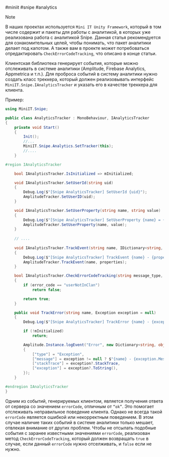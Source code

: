 #miniit #snipe #analytics 

>[!note]
>В наших проектах используется `Mini IT Unity Framework`, который в том числе содержит и пакеты для работы с аналитикой, в которых уже реализована работа с аналитикой Snipe.
>Данная статья рекомендуется для ознакомительных целей, чтобы понимать, что пакет аналитики делает под капотом.
>А также вам в проекте может потребоваться отредактировать `CheckErrorCodeTracking`, что описано в конце статьи.

Клиентская библиотека генерирует события, которые можно отслеживать в системе аналитики (Amplitude, Firebase Analytics, Appmetrica и т.п.). Для проброса событий в систему аналитики нужно создать класс треккера, который должен реализовывать интерфейс `MiniIT.Snipe.IAnalyticsTracker` и указать его в качестве треккера для клиента.

Пример:

```csharp
using MiniIT.Snipe;

public class AnalyticsTracker : MonoBehaviour, IAnalyticsTracker
{
    private void Start()
    {
        Init();
        //...
        MiniIT.Snipe.Analytics.SetTracker(this);
        //....
    }

#region IAnalyticsTracker

	bool IAnalyticsTracker.IsInitialized => mInitialized;

	void IAnalyticsTracker.SetUserId(string uid)
	{
		Debug.Log($"[Snipe AnalyticsTracker] SetUserId {uid}");
		AmplitudeTracker.SetUserID(uid);
	}

	void IAnalyticsTracker.SetUserProperty(string name, string value)
	{
		Debug.Log($"[Snipe AnalyticsTracker] SetUserProperty {name} = {value}");
		AmplitudeTracker.SetUserProperty(name, value);
	}
	
	// ....
	
	void IAnalyticsTracker.TrackEvent(string name, IDictionary<string, object> properties)
	{
		Debug.Log($"[Snipe AnalyticsTracker] TrackEvent {name} - {properties?["event_type"]}");
		AmplitudeTracker.TrackEvent(name, properties);
	}

	bool IAnalyticsTracker.CheckErrorCodeTracking(string message_type, string error_code)
	{
		if (error_code == "userNotInClan")
			return false;

		return true;
	}

	public void TrackError(string name, Exception exception = null)
	{
		Debug.Log($"[Snipe AnalyticsTracker] TrackError {name} - {exception?.Message}");

		if (!mInitialized)
			return;

		Amplitude.Instance.logEvent("Error", new Dictionary<string, object>()
		{
			["type"] = "Exception",
			["message"] = exception != null ? $"{name} - {exception.Message}" : name,
			["stackTrace"] = exception?.StackTrace,
			["exception"] = exception?.ToString(),
		});
	}

#endregion IAnalyticsTracker
}

```

Одним из событий, генерируемых клиентом, является получения ответа от сервера со значением `errorCode`, отличным от `“ok”`. Это помогает отслеживать неправильное поведение клиента. Однако не всегда такой `errorCode` является ошибкой или некорректным поведением. В этом случае наличие таких событий в системе аналитики только мешает, отвлекая внимание от других проблем. Чтобы не отсылать подобные события с заранее известными значениями `errorCode`, реализован метод `CheckErrorCodeTracking`, который должен возвращать `true` в случае, если данный `errorCode` нужно отселживать, и `false` если не нужно.